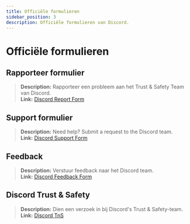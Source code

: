 ```yaml
---
title: Officiële formulieren
sidebar_position: 3
description: Officiële formulieren van Discord.
---
```


# Officiële formulieren

## **Rapporteer formulier** 
> __Description:__ Rapporteer een probleem aan het Trust & Safety Team van Discord.   <br/>
__Link:__ [Discord Report Form](https://dis.gd/report)

## **Support formulier** 
> __Description:__ Need help? Submit a request to the Discord team.   <br/>
__Link:__  [Discord Support Form](https://dis.gd/contact)

## **Feedback** 
> __Description:__ Verstuur feedback naar het Discord team.   <br/>
__Link:__  [Discord Feedback Form](https://dis.gd/feedback)


## **Discord Trust & Safety** 
> __Description:__ Dien een verzoek in bij Discord's Trust & Safety-team.   <br/>
__Link:__ [Discord TnS](https://dis.gd/request)

